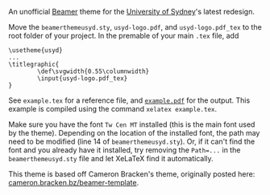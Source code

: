 An unofficial [Beamer](https://en.wikipedia.org/wiki/Beamer_(LaTeX)) theme for the [University of Sydney](http://sydney.edu.au)'s latest redesign.

Move the `beamerthemeusyd.sty`, `usyd-logo.pdf`, and `usyd-logo.pdf_tex` to the root folder of your project. In the premable of your main `.tex` file, add

	\usetheme{usyd}
	...
	\titlegraphic{
			\def\svgwidth{0.55\columnwidth}
			\input{usyd-logo.pdf_tex}
	}

See `example.tex` for a reference file, and [`example.pdf`](https://github.com/mfjones/usyd-beamer-theme/blob/master/example.pdf) for the output. This example is compiled using the command `xelatex example.tex`.

Make sure you have the font `Tw Cen MT` installed (this is the main font used by the theme). Depending on the location of the installed font, the path may need to be modified (line 14 of `beamerthemeusyd.sty`). Or, if it can't find the font and you already have it installed, try removing the `Path=...` in the `beamerthemeusyd.sty` file and let XeLaTeX find it automatically.

This theme is based off Cameron Bracken's theme, originally posted here: [cameron.bracken.bz/beamer-template](http://cameron.bracken.bz/beamer-template).
